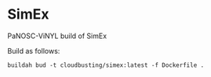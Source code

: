 # SimEx

PaNOSC-ViNYL build of SimEx

Build as follows:

    buildah bud -t cloudbusting/simex:latest -f Dockerfile .
